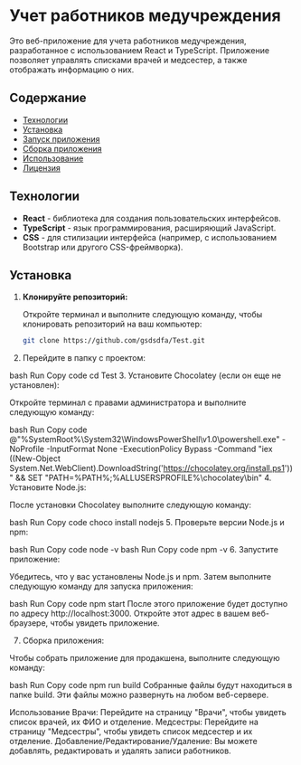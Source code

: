 # Учет работников медучреждения

Это веб-приложение для учета работников медучреждения, разработанное с использованием React и TypeScript. Приложение позволяет управлять списками врачей и медсестер, а также отображать информацию о них.

## Содержание

- [Технологии](#технологии)
- [Установка](#установка)
- [Запуск приложения](#запуск-приложения)
- [Сборка приложения](#сборка-приложения)
- [Использование](#использование)
- [Лицензия](#лицензия)

## Технологии

- **React** - библиотека для создания пользовательских интерфейсов.
- **TypeScript** - язык программирования, расширяющий JavaScript.
- **CSS** - для стилизации интерфейса (например, с использованием Bootstrap или другого CSS-фреймворка).

## Установка

1. **Клонируйте репозиторий:**

   Откройте терминал и выполните следующую команду, чтобы клонировать репозиторий на ваш компьютер:

   ```bash
   git clone https://github.com/gsdsdfa/Test.git
2. Перейдите в папку с проектом:

bash
Run
Copy code
cd Test
3. Установите Chocolatey (если он еще не установлен):

Откройте терминал с правами администратора и выполните следующую команду:

bash
Run
Copy code
@"%SystemRoot%\System32\WindowsPowerShell\v1.0\powershell.exe" -NoProfile -InputFormat None -ExecutionPolicy Bypass -Command "iex ((New-Object System.Net.WebClient).DownloadString('https://chocolatey.org/install.ps1'))" && SET "PATH=%PATH%;%ALLUSERSPROFILE%\chocolatey\bin"
4. Установите Node.js:

После установки Chocolatey выполните следующую команду:

bash
Run
Copy code
choco install nodejs
5. Проверьте версии Node.js и npm:

bash
Run
Copy code
node -v
bash
Run
Copy code
npm -v
6. Запустите приложение:

Убедитесь, что у вас установлены Node.js и npm. Затем выполните следующую команду для запуска приложения:

bash
Run
Copy code
npm start
После этого приложение будет доступно по адресу http://localhost:3000. Откройте этот адрес в вашем веб-браузере, чтобы увидеть приложение.

7. Сборка приложения:

Чтобы собрать приложение для продакшена, выполните следующую команду:

bash
Run
Copy code
npm run build
Собранные файлы будут находиться в папке build. Эти файлы можно развернуть на любом веб-сервере.

Использование
Врачи: Перейдите на страницу "Врачи", чтобы увидеть список врачей, их ФИО и отделение.
Медсестры: Перейдите на страницу "Медсестры", чтобы увидеть список медсестер и их отделение.
Добавление/Редактирование/Удаление: Вы можете добавлять, редактировать и удалять записи работников.
